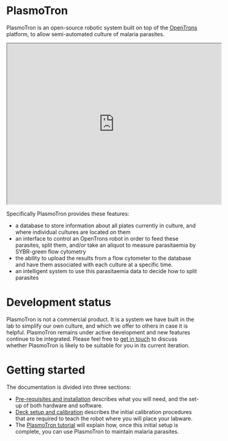 # PlasmoTron
PlasmoTron is an open-source robotic system built on top of the [OpenTrons](https://opentrons.com/) platform, to allow semi-automated culture of malaria parasites.


<iframe width="560" height="420" src="https://www.youtube.com/embed/U8DMng6AM8c?color=white&theme=light"></iframe>

Specifically PlasmoTron provides these features:
* a database to store information about all plates currently in culture, and where individual cultures are located on them
* an interface to control an OpenTrons robot in order to feed these parasites, split them, and/or take an aliquot to measure parasitaemia by SYBR-green flow cytometry
* the ability to upload the results from a flow cytometer to the database and have them associated with each culture at a specific time.
* an intelligent system to use this parasitaemia data to decide how to split parasites

# Development status
PlasmoTron is not a commercial product. It is a system we have built in the lab to simplify our own culture, and which we offer to others in case it is helpful. PlasmoTron remains under active development and new features continue to be integrated. Please feel free to [get in touch](mailto:ts10@sanger.ac.uk) to discuss whether PlasmoTron is likely to be suitable for you in its current iteration.


# Getting started
The documentation is divided into three sections:

* [Pre-requisites and installation](Installation.md) describes what you will need, and the set-up of both hardware and software.
* [Deck setup and calibration](DeckSetupAndCalibration.md) describes the initial calibration procedures that are required to teach the robot where you will place your labware.
* The [PlasmoTron tutorial](Tutorial.md) will explain how, once this initial setup is complete, you can use PlasmoTron to maintain malaria parasites.



